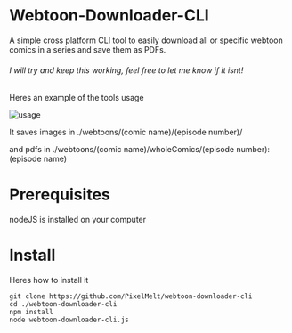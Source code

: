 # Webtoon-Downloader-CLI
A simple cross platform CLI tool to easily download all or specific webtoon comics in a series and save them as PDFs.

###### I will try and keep this working, feel free to let me know if it isnt!

Heres an example of the tools usage

![usage](https://cdn.upload.systems/uploads/01aMsFYQ.png)

It saves images in ./webtoons/(comic name)/(episode number)/

and pdfs in ./webtoons/(comic name)/wholeComics/(episode number): (episode name)

# Prerequisites
nodeJS is installed on your computer

# Install
Heres how to install it

```
git clone https://github.com/PixelMelt/webtoon-downloader-cli
cd ./webtoon-downloader-cli
npm install
node webtoon-downloader-cli.js
```
